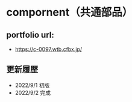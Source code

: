 # compornent（共通部品）

## portfolio url:

- https://c-0097.wtb.cfbx.jp/

## 更新履歴

- 2022/9/1 初版
- 2022/9/2 完成
